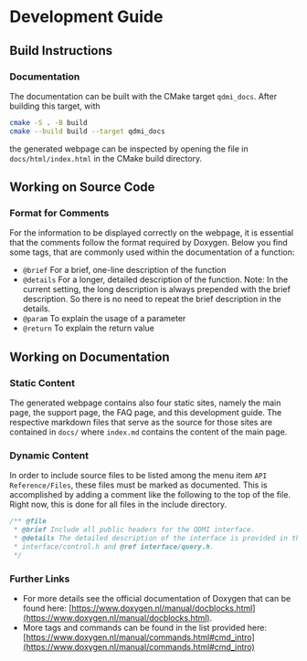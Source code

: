 # Development Guide

<!-- IMPORTANT: Keep the line above as the first line. -->
<!-- This file is a static page and included in the CMakeLists.txt file. -->

## Build Instructions

### Documentation

The documentation can be built with the CMake target `qdmi_docs`. After building this target, with

```sh
cmake -S . -B build
cmake --build build --target qdmi_docs
```

the generated webpage can be inspected by opening the file in `docs/html/index.html` in the CMake
build directory.

## Working on Source Code

<!-- TODO -->

### Format for Comments

For the information to be displayed correctly on the webpage, it is essential that the comments
follow the format required by Doxygen. Below you find some tags, that are commonly used within the
documentation of a function:

- `@brief` For a brief, one-line description of the function
- `@details` For a longer, detailed description of the function. Note: In the current setting, the
  long description is always prepended with the brief description. So there is no need to repeat the
  brief description in the details.
- `@param` To explain the usage of a parameter
- `@return` To explain the return value

## Working on Documentation

### Static Content

The generated webpage contains also four static sites, namely the main page, the support page, the
FAQ page, and this development guide. The respective markdown files that serve as the source for
those sites are contained in `docs/` where `index.md` contains the content of the main page.

### Dynamic Content

In order to include source files to be listed among the menu item `API Reference/Files`, these files
must be marked as documented. This is accomplished by adding a comment like the following to the top
of the file. Right now, this is done for all files in the include directory.

```C
/** @file
 * @brief Include all public headers for the QDMI interface.
 * @details The detailed description of the interface is provided in the @ref
 * interface/control.h and @ref interface/query.h.
 */
```

### Further Links

- For more details see the official documentation of Doxygen that can be found here:
  [https://www.doxygen.nl/manual/docblocks.html](https://www.doxygen.nl/manual/docblocks.html).
- More tags and commands can be found in the list provided here:
  [https://www.doxygen.nl/manual/commands.html#cmd_intro](https://www.doxygen.nl/manual/commands.html#cmd_intro)
